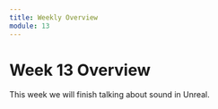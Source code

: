 ```yaml
---
title: Weekly Overview
module: 13
---
```


# Week 13 Overview <br />

This week we will finish talking about sound in Unreal.